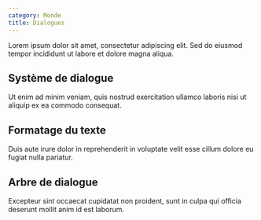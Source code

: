 ```yaml
---
category: Monde
title: Dialogues
---
```



Lorem ipsum dolor sit amet, consectetur adipiscing elit. Sed do eiusmod tempor incididunt ut labore et dolore magna aliqua.

## Système de dialogue

Ut enim ad minim veniam, quis nostrud exercitation ullamco laboris nisi ut aliquip ex ea commodo consequat.

## Formatage du texte

Duis aute irure dolor in reprehenderit in voluptate velit esse cillum dolore eu fugiat nulla pariatur.

## Arbre de dialogue

Excepteur sint occaecat cupidatat non proident, sunt in culpa qui officia deserunt mollit anim id est laborum.